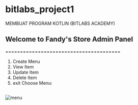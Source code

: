 # bitlabs_project1
MEMBUAT PROGRAM KOTLIN (BITLABS ACADEMY)

## Welcome to Fandy's Store Admin Panel 
=======================================
1. Create Menu
2. View Item
3. Update Item
4. Delete Item
5. exit
Choose Menu: 
##
![menu](https://user-images.githubusercontent.com/61608860/79127107-7bf97300-7dcb-11ea-8b9b-af3a591e6843.PNG)
##
